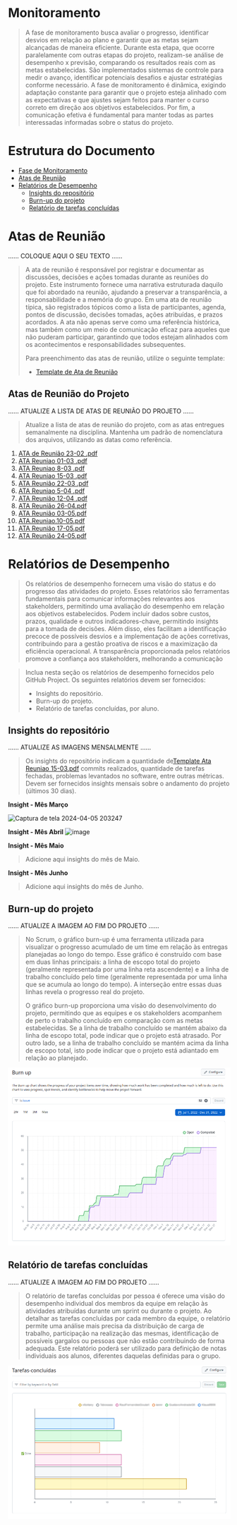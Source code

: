# Monitoramento

> A fase de monitoramento busca avaliar o progresso, identificar desvios em relação ao plano e garantir que as metas sejam alcançadas de maneira eficiente. 
> Durante esta etapa, que ocorre paralelamente com outras etapas do projeto, realizam-se análise de desempenho x previsão, comparando os resultados reais com as metas estabelecidas. 
> São implementados sistemas de controle para medir o avanço, identificar potenciais desafios e ajustar estratégias conforme necessário. 
> A fase de monitoramento é dinâmica, exigindo adaptação constante para garantir que o projeto esteja alinhado com as expectativas e que ajustes sejam feitos para manter o curso correto em direção aos objetivos estabelecidos.
> Por fim, a comunicação efetiva é fundamental para manter todas as partes interessadas informadas sobre o status do projeto. 

# Estrutura do Documento

- [Fase de Monitoramento](#monitoramento)
- [Atas de Reunião](#atas-de-reunião)
- [Relatórios de Desempenho](#relatórios-de-desempenho)
  - [Insights do repositório](#insights-do-repositório)
  - [Burn-up do projeto](#burn-up-do-projeto)
  - [Relatório de tarefas concluídas](#relatório-de-tarefas-concluídas)

# Atas de Reunião

......  COLOQUE AQUI O SEU TEXTO ......

> A ata de reunião é responsável por registrar e documentar as discussões, decisões e ações tomadas durante as reuniões do projeto.
> Este instrumento fornece uma narrativa estruturada daquilo que foi abordado na reunião, ajudando a preservar a transparência, a responsabilidade e a memória do grupo. 
> Em uma ata de reunião típica, são registrados tópicos como a lista de participantes, agenda, pontos de discussão, decisões tomadas, ações atribuídas, e prazos acordados. 
> A ata não apenas serve como uma referência histórica, mas também como um meio de comunicação eficaz para aqueles que não puderam participar, garantindo que todos estejam alinhados com os acontecimentos e responsabilidades subsequentes. 
> 
> Para preenchimento das atas de reunião, utilize o seguinte template:
> * [Template de Ata de Reunião](artefatos/template-ata-reuniao.docx)

## Atas de Reunião do Projeto

......  ATUALIZE A LISTA DE ATAS DE REUNIÃO DO PROJETO ......

> Atualize a lista de atas de reunião do projeto, com as atas entregues semanalmente na disciplina.
> Mantenha um padrão de nomenclatura dos arquivos, utilizando as datas como referência.

1. [ATA de Reunião 23-02 .pdf](artefatos/ata-reuniao_2024-02-23.pdf)
2. [ATA Reuniao 01-03 .pdf](https://github.com/ICEI-PUC-Minas-PMG-EC-GPS/pmg-ec-2024-01-gps-92470101-projeto-parking-checker/files/14621645/Template.Ata.Reuniao.2.pdf)
3. [ATA Reuniao 8-03 .pdf](https://github.com/ICEI-PUC-Minas-PMG-EC-GPS/pmg-ec-2024-01-gps-92470101-projeto-parking-checker/files/14621644/Template.Ata.Reuniao.8-03-2024.refinada.pdf)
4. [ATA Reuniao 15-03 .pdf](https://github.com/ICEI-PUC-Minas-PMG-EC-GPS/pmg-ec-2024-01-gps-92470101-projeto-parking-checker/files/14621640/Template.Ata.Reuniao.15-03.refinada.pdf)
5. [ATA Reunião 22-03 .pdf](https://github.com/ICEI-PUC-Minas-PMG-EC-GPS/pmg-ec-2024-01-gps-92470101-projeto-parking-checker/files/14729204/ATA.Reuniao.22-03.pdf)
6. [ATA Reuniao 5-04 .pdf](https://github.com/ICEI-PUC-Minas-PMG-EC-GPS/pmg-ec-2024-01-gps-92470101-projeto-parking-checker/files/14964172/Ata.reunia.7-04.pdf)
7. [ATA Reunião 12-04 .pdf](https://github.com/ICEI-PUC-Minas-PMG-EC-GPS/pmg-ec-2024-01-gps-92470101-projeto-parking-checker/files/14964191/ATA.Reuniao.12-04.pdf)
8. [ATA Reunião 26-04.pdf](https://github.com/ICEI-PUC-Minas-PMG-EC-GPS/pmg-ec-2024-01-gps-92470101-projeto-parking-checker/files/15135882/ATA.Reuniao.26-04.pdf)
9. [ATA Reunião 03-05.pdf](https://github.com/ICEI-PUC-Minas-PMG-EC-GPS/pmg-ec-2024-01-gps-92470101-projeto-parking-checker/files/15205594/ATA.Reuniao.03-05.pdf)
10. [ATA.Reuniao.10-05.pdf](https://github.com/ICEI-PUC-Minas-PMG-EC-GPS/pmg-ec-2024-01-gps-92470101-projeto-parking-checker/files/15280793/ATA.Reuniao.10-05.pdf)
11. [ATA Reunião 17-05.pdf](https://github.com/ICEI-PUC-Minas-PMG-EC-GPS/pmg-ec-2024-01-gps-92470101-projeto-parking-checker/files/15358683/ATA.Reuniao.17-05.pdf)
12. [ATA Reunião 24-05.pdf](https://github.com/ICEI-PUC-Minas-PMG-EC-GPS/pmg-ec-2024-01-gps-92470101-projeto-parking-checker/files/15440625/ATA.Reuniao.24-05.pdf)



# Relatórios de Desempenho

> Os relatórios de desempenho fornecem uma visão do status e do progresso das atividades do projeto. 
> Esses relatórios são ferramentas fundamentais para comunicar informações relevantes aos stakeholders, permitindo uma avaliação do desempenho em relação aos objetivos estabelecidos. 
> Podem incluir dados sobre custos, prazos, qualidade e outros indicadores-chave, permitindo insights para a tomada de decisões. 
> Além disso, eles facilitam a identificação precoce de possíveis desvios e a implementação de ações corretivas, contribuindo para a gestão proativa de riscos e a maximização da eficiência operacional. 
> A transparência proporcionada pelos relatórios promove a confiança aos stakeholders, melhorando a comunicação

> Inclua nesta seção os relatórios de desempenho fornecidos pelo GitHub Project.
> Os seguintes relatórios devem ser fornecidos:
> * Insights do repositório.
> * Burn-up do projeto.
> * Relatório de tarefas concluídas, por aluno.

## Insights do repositório

......  ATUALIZE AS IMAGENS MENSALMENTE ......

> Os insights do repositório indicam a quantidade de[Template Ata Reuniao 15-03.pdf](https://github.com/ICEI-PUC-Minas-PMG-EC-GPS/pmg-ec-2024-01-gps-92470101-projeto-parking-checker/files/14621639/Template.Ata.Reuniao.15-03.pdf)
 commits realizados, quantidade de tarefas fechadas, problemas levantados no software, entre outras métricas.
> Devem ser fornecidos insights mensais sobre o andamento do projeto (últimos 30 dias).

**Insight - Mês Março**

![Captura de tela 2024-04-05 203247](https://github.com/ICEI-PUC-Minas-PMG-EC-GPS/pmg-ec-2024-01-gps-92470101-projeto-parking-checker/assets/128429640/449e393f-3bfa-47c2-9734-e6a5d302deba)


**Insight - Mês Abril**
![image](https://github.com/ICEI-PUC-Minas-PMG-EC-GPS/pmg-ec-2024-01-gps-92470101-projeto-parking-checker/assets/133118369/6e17a1c3-a16a-4b38-bf02-52267404f877)


**Insight - Mês Maio**
> Adicione aqui insights do mês de Maio.

**Insight - Mês Junho**
> Adicione aqui insights do mês de Junho.

## Burn-up do projeto

......  ATUALIZE A IMAGEM AO FIM DO PROJETO ......

> No Scrum, o gráfico burn-up é uma ferramenta utilizada para visualizar o progresso acumulado de um time em relação às entregas planejadas ao longo do tempo. 
> Esse gráfico é construído com base em duas linhas principais: a linha de escopo total do projeto (geralmente representada por uma linha reta ascendente) e a linha de trabalho concluído pelo time (geralmente representada por uma linha que se acumula ao longo do tempo). 
> A interseção entre essas duas linhas revela o progresso real do projeto.
> 
> O gráfico burn-up proporciona uma visão do desenvolvimento do projeto, permitindo que as equipes e os stakeholders acompanhem de perto o trabalho concluído em comparação com as metas estabelecidas. 
> Se a linha de trabalho concluído se mantém abaixo da linha de escopo total, pode indicar que o projeto está atrasado.
> Por outro lado, se a linha de trabalho concluído se mantém acima da linha de escopo total, isto pode indicar que o projeto está adiantado em relação ao planejado.

![Burn-up](images/burn-up.png)

## Relatório de tarefas concluídas

......  ATUALIZE A IMAGEM AO FIM DO PROJETO ......

> O relatório de tarefas concluídas por pessoa é oferece uma visão do desempenho individual dos membros da equipe em relação às atividades atribuídas durante um sprint ou durante o projeto. 
> Ao detalhar as tarefas concluídas por cada membro da equipe, o relatório permite uma análise mais precisa da distribuição de carga de trabalho, participação na realização das mesmas, identificação de possíveis gargalos ou pessoas que não estão contribuindo de forma adequada.
> Este relatório poderá ser utilizado para definição de notas individuais aos alunos, diferentes daquelas definidas para o grupo.

![Relatório de tarefas concluídas](images/tarefas-concluidas.png)
